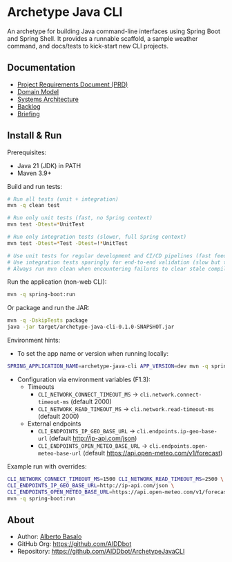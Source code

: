 # Archetype Java CLI

An archetype for building Java command-line interfaces using Spring Boot and Spring Shell. It provides a runnable scaffold, a sample weather command, and docs/tests to kick-start new CLI projects.

## Documentation

- [Project Requirements Document (PRD)](./docs/PRD.md)
- [Domain Model](./docs/DOMAIN.md)
- [Systems Architecture](./docs/SYSTEMS.md)
- [Backlog](./docs/BACKLOG.md)
- [Briefing](./docs/archetype-java_cli.briefing.md)

## Install & Run

Prerequisites:

- Java 21 (JDK) in PATH
- Maven 3.9+

Build and run tests:

```bash
# Run all tests (unit + integration)
mvn -q clean test

# Run only unit tests (fast, no Spring context)
mvn test -Dtest=*UnitTest

# Run only integration tests (slower, full Spring context)
mvn test -Dtest=*Test -Dtest=!*UnitTest

# Use unit tests for regular development and CI/CD pipelines (fast feedback)
# Use integration tests sparingly for end-to-end validation (slow but thorough)
# Always run mvn clean when encountering failures to clear stale compiled classes

```

Run the application (non-web CLI):

```bash
mvn -q spring-boot:run
```

Or package and run the JAR:

```bash
mvn -q -DskipTests package
java -jar target/archetype-java-cli-0.1.0-SNAPSHOT.jar
```

Environment hints:

- To set the app name or version when running locally:

```bash
SPRING_APPLICATION_NAME=archetype-java-cli APP_VERSION=dev mvn -q spring-boot:run
```

- Configuration via environment variables (F1.3):
  - Timeouts
    - `CLI_NETWORK_CONNECT_TIMEOUT_MS` → `cli.network.connect-timeout-ms` (default 2000)
    - `CLI_NETWORK_READ_TIMEOUT_MS` → `cli.network.read-timeout-ms` (default 2000)
  - External endpoints
    - `CLI_ENDPOINTS_IP_GEO_BASE_URL` → `cli.endpoints.ip-geo-base-url` (default http://ip-api.com/json)
    - `CLI_ENDPOINTS_OPEN_METEO_BASE_URL` → `cli.endpoints.open-meteo-base-url` (default https://api.open-meteo.com/v1/forecast)

Example run with overrides:

```bash
CLI_NETWORK_CONNECT_TIMEOUT_MS=1500 CLI_NETWORK_READ_TIMEOUT_MS=2500 \
CLI_ENDPOINTS_IP_GEO_BASE_URL=http://ip-api.com/json \
CLI_ENDPOINTS_OPEN_METEO_BASE_URL=https://api.open-meteo.com/v1/forecast \
mvn -q spring-boot:run
```

## About

- Author: [Alberto Basalo](https://albertobasalo.dev)
- GitHub Org: https://github.com/AIDDbot
- Repository: https://github.com/AIDDbot/ArchetypeJavaCLI